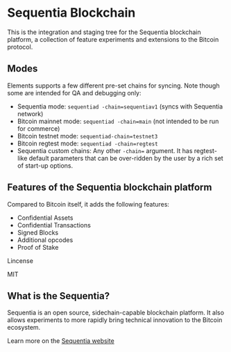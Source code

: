 Sequentia Blockchain
====================================


This is the integration and staging tree for the Sequentia blockchain platform,
a collection of feature experiments and extensions to the Bitcoin protocol.

Modes
-----

Elements supports a few different pre-set chains for syncing. Note though some are intended for QA and debugging only:

* Sequentia mode: `sequentiad -chain=sequentiav1` (syncs with Sequentia network)
* Bitcoin mainnet mode: `sequentiad -chain=main` (not intended to be run for commerce)
* Bitcoin testnet mode: `sequentiad-chain=testnet3`
* Bitcoin regtest mode: `sequentiad -chain=regtest`
* Sequentia custom chains: Any other `-chain=` argument. It has regtest-like default parameters that can be over-ridden by the user by a rich set of start-up options.

Features of the Sequentia blockchain platform
----------------

Compared to Bitcoin itself, it adds the following features:
 * Confidential Assets
 * Confidential Transactions
 * Signed Blocks
 * Additional opcodes
 * Proof of Stake

Lincense

MIT

What is the Sequentia?
-----------------
Sequentia is an open source, sidechain-capable blockchain platform. It also allows experiments to more rapidly bring technical innovation to the Bitcoin ecosystem.

Learn more on the [Sequentia website](https://sequentia.io)

